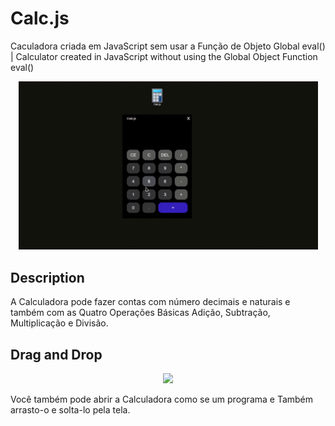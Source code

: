 # Calc.js
 Caculadora criada em JavaScript sem usar a Função de Objeto Global eval() | 
 Calculator created in JavaScript without using the Global Object Function eval()

<p align='center'>
  <img width='479' src='to_readme/calculate.gif'>
</p>

## Description
A Calculadora pode fazer contas com número decimais e naturais e também com as Quatro Operações Básicas Adição, Subtração, Multiplicação e Divisão.
## Drag and Drop
<p align='center'>
  <img width='479' src='to_readme/dragAndDrop.gif'>
</p>

Você também pode abrir a Calculadora como se um programa e Também arrasto-o e solta-lo pela tela.